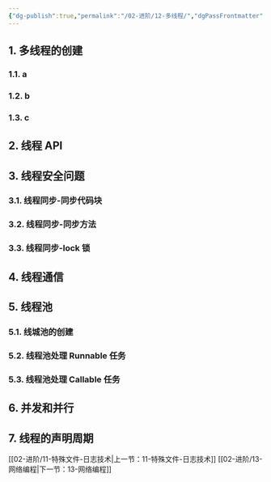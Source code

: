 ```yaml
---
{"dg-publish":true,"permalink":"/02-进阶/12-多线程/","dgPassFrontmatter":true}
---
```



## 1. 多线程的创建

### 1.1. a

### 1.2. b

### 1.3. c

## 2. 线程 API

## 3. 线程安全问题

### 3.1. 线程同步-同步代码块
### 3.2. 线程同步-同步方法
### 3.3. 线程同步-lock 锁

## 4. 线程通信

## 5. 线程池

### 5.1. 线城池的创建
### 5.2. 线程池处理 Runnable 任务
### 5.3. 线程池处理 Callable 任务

## 6. 并发和并行

## 7. 线程的声明周期

[[02-进阶/11-特殊文件-日志技术\|上一节：11-特殊文件-日志技术]]
[[02-进阶/13-网络编程\|下一节：13-网络编程]]
